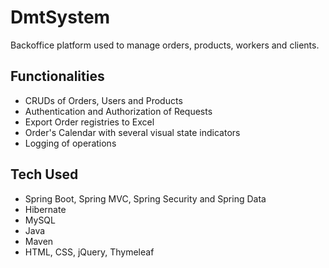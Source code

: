# DmtSystem
Backoffice platform used to manage orders, products, workers and clients.

## Functionalities
* CRUDs of Orders, Users and Products
* Authentication and Authorization of Requests
* Export Order registries to Excel
* Order's Calendar with several visual state indicators
* Logging of operations

## Tech Used
* Spring Boot, Spring MVC, Spring Security and Spring Data
* Hibernate
* MySQL
* Java 
* Maven
* HTML, CSS, jQuery, Thymeleaf

